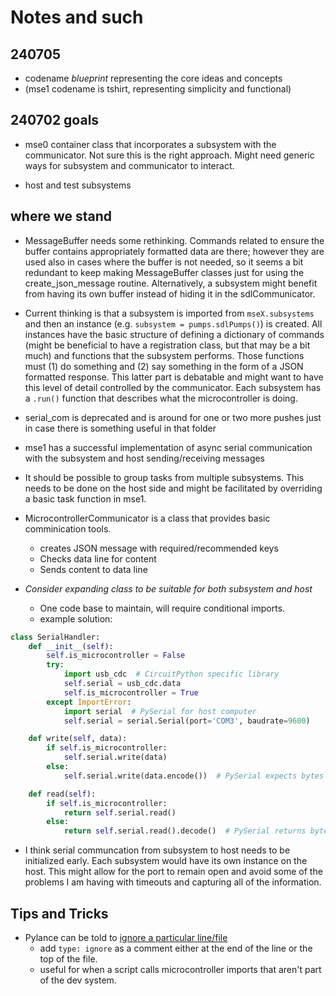# Notes and such

## 240705

- codename *blueprint* representing the core ideas and concepts
- (mse1 codename is tshirt, representing simplicity and functional)

## 240702 goals

- mse0 container class that incorporates a subsystem with the communicator. 
    Not sure this is the right approach. Might need generic ways for subsystem and communicator to interact.
    
- host and test subsystems

## where we stand

- MessageBuffer needs some rethinking. Commands related to ensure the buffer contains appropriately formatted data are there; however they are used also in cases where the buffer is not needed, so it seems a bit redundant to keep making MessageBuffer classes just for using the create_json_message routine. Alternatively, a subsystem might benefit from having its own buffer instead of hiding it in the sdlCommunicator.

- Current thinking is that a subsystem is imported from `mseX.subsystems` and then an instance (e.g. `subsystem = pumps.sdlPumps()`) is created. All instances have the basic structure of defining a dictionary of commands (might be beneficial to have a registration class, but that may be a bit much) and functions that the subsystem performs. Those functions must (1) do something and (2) say something in the form of a JSON formatted response. This latter part is debatable and might want to have this level of detail controlled by the communicator. Each subsystem has a `.run()` function that describes what the microcontroller is doing.

- serial_com is deprecated and is around for one or two more pushes just in case there is something useful in that folder
- mse1 has a successful implementation of async serial communication with the subsystem and host sending/receiving messages
- It should be possible to group tasks from multiple subsystems. This needs to be done on the host side and might be facilitated by overriding a basic task function in mse1.
 

- MicrocontrollerCommunicator is a class that provides basic comminication tools.
    - creates JSON message with required/recommended keys
    - Checks data line for content
    - Sends content to data line
- *Consider expanding class to be suitable for both subsystem and host*
    - One code base to maintain, will require conditional imports.
    - example solution:

``` python
class SerialHandler:
    def __init__(self):
        self.is_microcontroller = False
        try:
            import usb_cdc  # CircuitPython specific library
            self.serial = usb_cdc.data
            self.is_microcontroller = True
        except ImportError:
            import serial  # PySerial for host computer
            self.serial = serial.Serial(port='COM3', baudrate=9600)

    def write(self, data):
        if self.is_microcontroller:
            self.serial.write(data)
        else:
            self.serial.write(data.encode())  # PySerial expects bytes

    def read(self):
        if self.is_microcontroller:
            return self.serial.read()
        else:
            return self.serial.read().decode()  # PySerial returns bytes
```


* I think serial communcation from subsystem to host needs to be initialized early. Each subsystem would have its own instance on the host. This might allow for the port to remain open and avoid some of the problems I am having with timeouts and capturing all of the information.



## Tips and Tricks

* Pylance can be told to [ignore a particular line/file](https://www.reddit.com/r/VisualStudioCode/comments/i3mpct/comment/g5bkx9u/) 
    * add `type: ignore` as a comment either at the end of the line or the top of the file.
    * useful for when a script calls microcontroller imports that aren't part of the dev system.